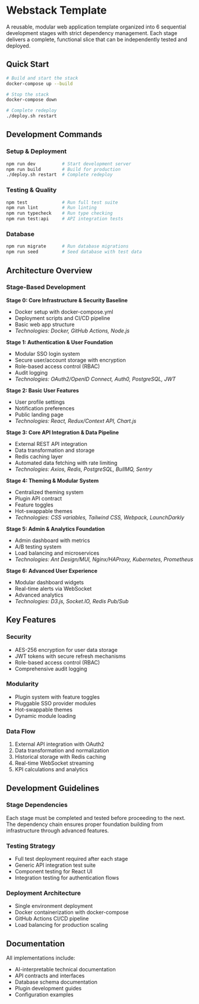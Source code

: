 # Webstack Template

A reusable, modular web application template organized into 6 sequential development stages with strict dependency management. Each stage delivers a complete, functional slice that can be independently tested and deployed.

## Quick Start

```bash
# Build and start the stack
docker-compose up --build

# Stop the stack
docker-compose down

# Complete redeploy
./deploy.sh restart
```

## Development Commands

### Setup & Deployment
```bash
npm run dev          # Start development server
npm run build        # Build for production
./deploy.sh restart  # Complete redeploy
```

### Testing & Quality
```bash
npm test             # Run full test suite
npm run lint         # Run linting
npm run typecheck    # Run type checking
npm run test:api     # API integration tests
```

### Database
```bash
npm run migrate      # Run database migrations
npm run seed         # Seed database with test data
```

## Architecture Overview

### Stage-Based Development

**Stage 0: Core Infrastructure & Security Baseline**
- Docker setup with docker-compose.yml
- Deployment scripts and CI/CD pipeline
- Basic web app structure
- *Technologies: Docker, GitHub Actions, Node.js*

**Stage 1: Authentication & User Foundation**
- Modular SSO login system
- Secure user/account storage with encryption
- Role-based access control (RBAC)
- Audit logging
- *Technologies: OAuth2/OpenID Connect, Auth0, PostgreSQL, JWT*

**Stage 2: Basic User Features**
- User profile settings
- Notification preferences
- Public landing page
- *Technologies: React, Redux/Context API, Chart.js*

**Stage 3: Core API Integration & Data Pipeline**
- External REST API integration
- Data transformation and storage
- Redis caching layer
- Automated data fetching with rate limiting
- *Technologies: Axios, Redis, PostgreSQL, BullMQ, Sentry*

**Stage 4: Theming & Modular System**
- Centralized theming system
- Plugin API contract
- Feature toggles
- Hot-swappable themes
- *Technologies: CSS variables, Tailwind CSS, Webpack, LaunchDarkly*

**Stage 5: Admin & Analytics Foundation**
- Admin dashboard with metrics
- A/B testing system
- Load balancing and microservices
- *Technologies: Ant Design/MUI, Nginx/HAProxy, Kubernetes, Prometheus*

**Stage 6: Advanced User Experience**
- Modular dashboard widgets
- Real-time alerts via WebSocket
- Advanced analytics
- *Technologies: D3.js, Socket.IO, Redis Pub/Sub*

## Key Features

### Security
- AES-256 encryption for user data storage
- JWT tokens with secure refresh mechanisms
- Role-based access control (RBAC)
- Comprehensive audit logging

### Modularity
- Plugin system with feature toggles
- Pluggable SSO provider modules
- Hot-swappable themes
- Dynamic module loading

### Data Flow
1. External API integration with OAuth2
2. Data transformation and normalization
3. Historical storage with Redis caching
4. Real-time WebSocket streaming
5. KPI calculations and analytics

## Development Guidelines

### Stage Dependencies
Each stage must be completed and tested before proceeding to the next. The dependency chain ensures proper foundation building from infrastructure through advanced features.

### Testing Strategy
- Full test deployment required after each stage
- Generic API integration test suite
- Component testing for React UI
- Integration testing for authentication flows

### Deployment Architecture
- Single environment deployment
- Docker containerization with docker-compose
- GitHub Actions CI/CD pipeline
- Load balancing for production scaling

## Documentation

All implementations include:
- AI-interpretable technical documentation
- API contracts and interfaces
- Database schema documentation
- Plugin development guides
- Configuration examples